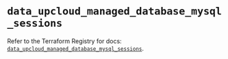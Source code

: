 # `data_upcloud_managed_database_mysql_sessions`

Refer to the Terraform Registry for docs: [`data_upcloud_managed_database_mysql_sessions`](https://registry.terraform.io/providers/upcloudltd/upcloud/5.13.0/docs/data-sources/managed_database_mysql_sessions).
